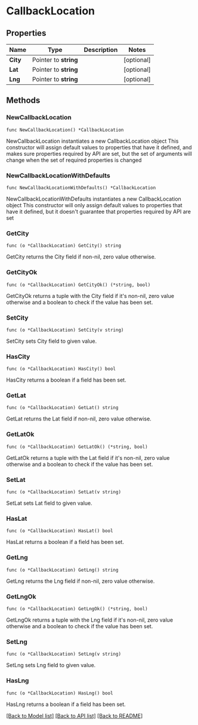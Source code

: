 # CallbackLocation

## Properties

Name | Type | Description | Notes
------------ | ------------- | ------------- | -------------
**City** | Pointer to **string** |  | [optional] 
**Lat** | Pointer to **string** |  | [optional] 
**Lng** | Pointer to **string** |  | [optional] 

## Methods

### NewCallbackLocation

`func NewCallbackLocation() *CallbackLocation`

NewCallbackLocation instantiates a new CallbackLocation object
This constructor will assign default values to properties that have it defined,
and makes sure properties required by API are set, but the set of arguments
will change when the set of required properties is changed

### NewCallbackLocationWithDefaults

`func NewCallbackLocationWithDefaults() *CallbackLocation`

NewCallbackLocationWithDefaults instantiates a new CallbackLocation object
This constructor will only assign default values to properties that have it defined,
but it doesn't guarantee that properties required by API are set

### GetCity

`func (o *CallbackLocation) GetCity() string`

GetCity returns the City field if non-nil, zero value otherwise.

### GetCityOk

`func (o *CallbackLocation) GetCityOk() (*string, bool)`

GetCityOk returns a tuple with the City field if it's non-nil, zero value otherwise
and a boolean to check if the value has been set.

### SetCity

`func (o *CallbackLocation) SetCity(v string)`

SetCity sets City field to given value.

### HasCity

`func (o *CallbackLocation) HasCity() bool`

HasCity returns a boolean if a field has been set.

### GetLat

`func (o *CallbackLocation) GetLat() string`

GetLat returns the Lat field if non-nil, zero value otherwise.

### GetLatOk

`func (o *CallbackLocation) GetLatOk() (*string, bool)`

GetLatOk returns a tuple with the Lat field if it's non-nil, zero value otherwise
and a boolean to check if the value has been set.

### SetLat

`func (o *CallbackLocation) SetLat(v string)`

SetLat sets Lat field to given value.

### HasLat

`func (o *CallbackLocation) HasLat() bool`

HasLat returns a boolean if a field has been set.

### GetLng

`func (o *CallbackLocation) GetLng() string`

GetLng returns the Lng field if non-nil, zero value otherwise.

### GetLngOk

`func (o *CallbackLocation) GetLngOk() (*string, bool)`

GetLngOk returns a tuple with the Lng field if it's non-nil, zero value otherwise
and a boolean to check if the value has been set.

### SetLng

`func (o *CallbackLocation) SetLng(v string)`

SetLng sets Lng field to given value.

### HasLng

`func (o *CallbackLocation) HasLng() bool`

HasLng returns a boolean if a field has been set.


[[Back to Model list]](../README.md#documentation-for-models) [[Back to API list]](../README.md#documentation-for-api-endpoints) [[Back to README]](../README.md)



